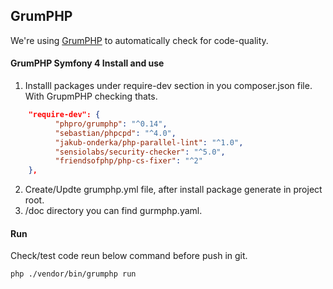 ## GrumPHP

We're using [GrumPHP](https://github.com/phpro/grumphp) to automatically check for code-quality.

#### GrumPHP  Symfony 4 Install and use

1. Installl packages under require-dev section in you composer.json file. With GrupmPHP checking thats.

```json
    "require-dev": {
          "phpro/grumphp": "^0.14",
          "sebastian/phpcpd": "^4.0",
          "jakub-onderka/php-parallel-lint": "^1.0",
          "sensiolabs/security-checker": "^5.0",
          "friendsofphp/php-cs-fixer": "^2"
    },
```

2.  Create/Updte grumphp.yml file, after install package generate in project root.
3.  /doc directory you can find gurmphp.yaml.

#### Run

Check/test code reun below command before push in git.

```sh
php ./vendor/bin/grumphp run

```
